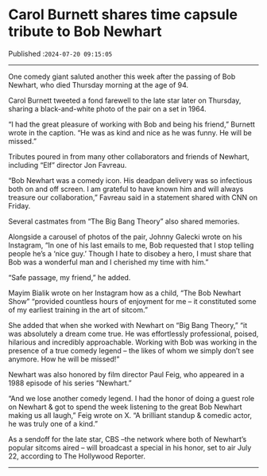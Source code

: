 # Carol Burnett shares time capsule tribute to Bob Newhart

Published :`2024-07-20 09:15:05`

---

One comedy giant saluted another this week after the passing of Bob Newhart, who died Thursday morning at the age of 94.

Carol Burnett tweeted a fond farewell to the late star later on Thursday, sharing a black-and-white photo of the pair on a set in 1964.

“I had the great pleasure of working with Bob and being his friend,” Burnett wrote in the caption. “He was as kind and nice as he was funny. He will be missed.”

Tributes poured in from many other collaborators and friends of Newhart, including “Elf” director Jon Favreau.

“Bob Newhart was a comedy icon. His deadpan delivery was so infectious both on and off screen. I am grateful to have known him and will always treasure our collaboration,” Favreau said in a statement shared with CNN on Friday.

Several castmates from “The Big Bang Theory” also shared memories.

Alongside a carousel of photos of the pair, Johnny Galecki wrote on his Instagram, “In one of his last emails to me, Bob requested that I stop telling people he’s a ‘nice guy.’ Though I hate to disobey a hero, I must share that Bob was a wonderful man and I cherished my time with him.”

“Safe passage, my friend,” he added.

Mayim Bialik wrote on her Instagram how as a child, “The Bob Newhart Show” “provided countless hours of enjoyment for me – it constituted some of my earliest training in the art of sitcom.”

She added that when she worked with Newhart on “Big Bang Theory,” “it was absolutely a dream come true. He was effortlessly professional, poised, hilarious and incredibly approachable. Working with Bob was working in the presence of a true comedy legend – the likes of whom we simply don’t see anymore. How he will be missed!”

Newhart was also honored by film director Paul Feig, who appeared in a 1988 episode of his series “Newhart.”

“And we lose another comedy legend. I had the honor of doing a guest role on Newhart & got to spend the week listening to the great Bob Newhart making us all laugh,” Feig wrote on X. “A brilliant standup & comedic actor, he was truly one of a kind.”

As a sendoff for the late star, CBS –the network where both of Newhart’s popular sitcoms aired – will broadcast a special in his honor, set to air July 22, according to The Hollywood Reporter.

---


